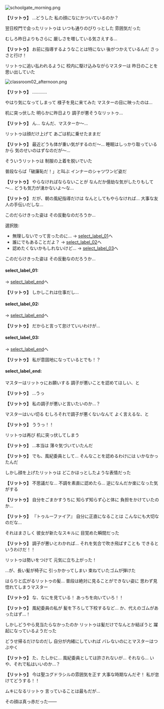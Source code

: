 
![schoolgate_morning.png](../images/backgrounds/schoolgate_morning.png)

**【リットゥ】**
…どうした
私の顔になにかついているのか？

翌日校門で会ったリットゥは
いつも通りのぴりっとした
雰囲気だった

むしろ昨日よりもさらに
厳しさを増している気さえする…

**【リットゥ】**
お前に指導するようなことは特にない
後がつかえているんだ
さっさと行け！

リットゥに追い払われるように
校内に駆け込みながらマスターは
昨日のことを思い出していた

![classroom02_afternoon.png](../images/backgrounds/classroom02_afternoon.png)

**【リットゥ】**
…………

やはり気になってしまって
様子を見に来てみた
マスターの目に映ったのは…

机に突っ伏した
明らかに昨日より
調子が悪そうなリットゥ…

**【リットゥ】**
ん…
なんだ、マスターか～…

リットゥは顔だけ上げて
あごは机に乗せたままだ

**【リットゥ】**
最近どうも体が重い気がするのだ～…
睡眠はしっかり取っているから
気のせいのはずなのだが～…

そういうリットゥは
制服の上着を脱いでいた

普段ならば「破廉恥だ！」と叫ぶ
インナーのシャツワンピ姿だ

**【リットゥ】**
やらなければならないことが
なんだか億劫な気がしたりもして～…
どうも気力が湧かないよ～な…

**【リットゥ】**
だが、朝の風紀指導だけは
なんとしてもやらなければ…
大事な友人の手伝いだしな…

このだらけきった姿は
その反動なのだろうか…

選択肢:
- 無理しないでって言ったのに… → [select_label_01](#select_label_01)へ
- 誰にでもあることだよ？ → [select_label_02](#select_label_02)へ
- 認めたくないかもしれないけど… → [select_label_03](#select_label_03)へ

このだらけきった姿は
その反動なのだろうか…

#### select_label_01:
 → [select_label_end](#select_label_end)へ

**【リットゥ】**
しかしこれは仕事だし…

#### select_label_02:
 → [select_label_end](#select_label_end)へ

**【リットゥ】**
だからと言って怠けていいわけが…

#### select_label_03:
 → [select_label_end](#select_label_end)へ

**【リットゥ】**
私が意固地になっているとでも！？

#### select_label_end:

マスターはリットゥにお願いする
調子が悪いことを認めてほしい、と

**【リットゥ】**
…うっ

**【リットゥ】**
私の調子が悪いと言いたいのか…？

マスターはいい切る
むしろそれで調子が悪くないなんて
よく言えるな、と

**【リットゥ】**
ううっ！！

リットゥは再び
机に突っ伏してしまう

**【リットゥ】**
…本当は
薄々気づいていたんだ

**【リットゥ】**
でも、風紀委員として…
そんなことを認めるわけには
いかなかったんだ

しかし顔を上げたリットゥは
どこかほっとしたような表情だった

**【リットゥ】**
不思議だな…
不調を素直に認めたら…
逆になんだか楽になった気がする

**【リットゥ】**
自分をごまかすうちに
知らず知らず心と体に
負担をかけていたのか…

**【リットゥ】**
『トゥルーファイア』
自分に正直になることは
こんなにも大切なのだな…

それはまさしく
彼女が新たなスキルに
目覚めた瞬間だった

**【リットゥ】**
調子が悪いとわかれば…
それを気合で吹き飛ばすことも
できるというわけだ！！

リットゥは勢いをつけて
元気に立ち上がった！

…が、長い髪が椅子に
引っかかってしまい
束ねていたゴムが弾けた

はらりと広がるリットゥの髪…
普段は絶対に見ることができない姿に
思わず見惚れてしまうマスター

**【リットゥ】**
な、なにを見ている！
あっちを向いていろ！！

**【リットゥ】**
風紀委員の私が
髪を下ろして下校するなど…
か、代えのゴムがあったはず…！

しかしどうやら見当たらなかったのか
リットゥは髪だけでなんとか結ぼうと
躍起になっているようだった

どうせ帰るだけなのだし
自分が内緒にしていれば
バレないのにとマスターはつぶやく

**【リットゥ】**
た、たしかに…
風紀委員としては許されないが…
それなら…
いや、それで私はいいのか…？

**【リットゥ】**
今は聖ユグドラシルの雰囲気を正す
大事な時期なんだぞ！
私が怠けてどうする！！

ムキになるリットゥ
言っていることは最もだが…

その顔は真っ赤だった――
